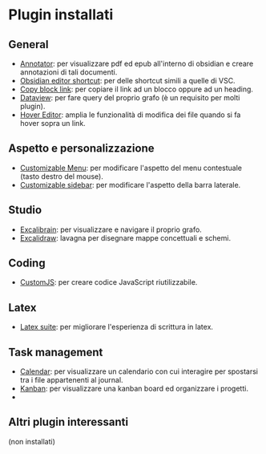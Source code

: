 # Plugin installati

## General

- [Annotator](obsidian://show-plugin?id=obsidian-annotator): per visualizzare pdf ed epub all'interno di obsidian e creare annotazioni di tali documenti.
- [Obsidian editor shortcut](obsidian://show-plugin?id=obsidian-editor-shortcuts): per delle shortcut simili a quelle di VSC.
- [Copy block link](obsidian://show-plugin?id=obsidian-copy-block-link): per copiare il link ad un blocco oppure ad un heading.
- [Dataview](obsidian://show-plugin?id=dataview): per fare query del proprio grafo (è un requisito per molti plugin).
- [Hover Editor](obsidian://show-plugin?id=obsidian-hover-editor): amplia le funzionalità di modifica dei file quando si fa hover sopra un link.

## Aspetto e personalizzazione

- [Customizable Menu](obsidian://show-plugin?id=customizable-menu): per modificare l'aspetto del menu contestuale (tasto destro del mouse).
- [Customizable sidebar](obsidian://show-plugin?id=customizable-sidebar): per modificare l'aspetto della barra laterale.

## Studio

- [Excalibrain](obsidian://show-plugin?id=excalibrain): per visualizzare e navigare il proprio grafo.
- [Excalidraw](obsidian://show-plugin?id=obsidian-excalidraw-plugin): lavagna per disegnare mappe concettuali e schemi.

## Coding

- [CustomJS](obsidian://show-plugin?id=customjs): per creare codice JavaScript riutilizzabile.


## Latex

- [Latex suite](obsidian://show-plugin?id=obsidian-latex-suite): per migliorare l'esperienza di scrittura in latex.

## Task management

- [Calendar](obsidian://show-plugin?id=calendar): per visualizzare un calendario con cui interagire per spostarsi tra i file appartenenti al journal.
- [Kanban](obsidian://show-plugin?id=obsidian-kanban): per visualizzare una kanban board ed organizzare i progetti.
- 

## Altri plugin interessanti
(non installati)


